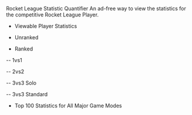  Rocket League Statistic Quantifier
An ad-free way to view the statistics for the competitive Rocket League Player.

* Viewable Player Statistics

- Unranked

- Ranked

-- 1vs1

-- 2vs2

-- 3vs3 Solo

-- 3vs3 Standard

* Top 100 Statistics for All Major Game Modes
